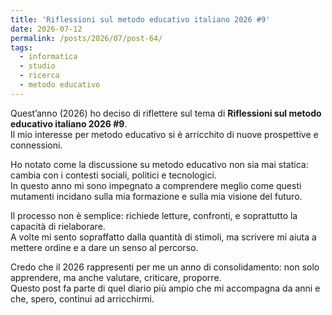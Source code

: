 ```yaml
---
title: 'Riflessioni sul metodo educativo italiano 2026 #9'
date: 2026-07-12
permalink: /posts/2026/07/post-64/
tags:
  - informatica
  - studio
  - ricerca
  - metodo educativo
---
```


Quest’anno (2026) ho deciso di riflettere sul tema di **Riflessioni sul metodo educativo italiano 2026 #9**.  
Il mio interesse per metodo educativo si è arricchito di nuove prospettive e connessioni.  

Ho notato come la discussione su metodo educativo non sia mai statica: cambia con i contesti sociali, politici e tecnologici.  
In questo anno mi sono impegnato a comprendere meglio come questi mutamenti incidano sulla mia formazione e sulla mia visione del futuro.  

Il processo non è semplice: richiede letture, confronti, e soprattutto la capacità di rielaborare.  
A volte mi sento sopraffatto dalla quantità di stimoli, ma scrivere mi aiuta a mettere ordine e a dare un senso al percorso.  

Credo che il 2026 rappresenti per me un anno di consolidamento: non solo apprendere, ma anche valutare, criticare, proporre.  
Questo post fa parte di quel diario più ampio che mi accompagna da anni e che, spero, continui ad arricchirmi.  

